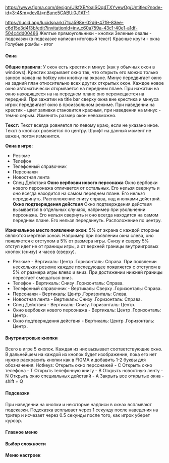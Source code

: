 https://www.figma.com/design/UlkfXBYoaISQq4TXYvewOg/Untitled?node-id=3-4&m=dev&t=nBune5CABUi0J1AT-1

https://lucid.app/lucidspark/71ca598e-02d6-47f9-83ee-c6d15e3d4f3b/edit?invitationId=inv_c60a759a-43c1-40e1-a1df-504c4dd00466
Желтые прямоугольники - кнопки
Зеленые овалы - подсказки (в подсказке написан итоговый текст)
Красные круги - окна
Голубые ромбы - итог
#### Окна
**Общие правила:**
У окон есть крестик и минус (как у обычных окон в windows). Крестик закрывает окно так, что открыть его можно только заново нажав на hotkey или кнопку на экране. Минус передвигает окно на задний план относительно всех других открытых окон. Каждое новое окно автоматически открывается на переднем плане. При нажатии на окно находящееся на на переднем плане оно перемещается на передний. При зажатии на title bar сверху окна вне крестика и минуса игрок передвигает окно в произвольном режиме. При наведении на крестик - цвет заливки становится красным, при наведении на минус - темно серым. Изменять размер окон невозможно.

**Текст:**
Текст всегда ровняется по левому краю, если не указано иное. Текст в кнопках ровняется по центру. Шрифт на данный момент не важен, потом изменится. 

**Окна в игре:**
- Резюме
- Телефон
- Телефонный справочник
- Персонажи
- Новостная лента
- Спец Действия
**Окно вербовки нового персонажа**
Окно вербовки нового персонажа отличается от остальных. Его нельзя свернуть и оно всегда находится на самом переднем плане. Его нельзя передвинуть. Расположение снизу справа, над кнопками действий.
**Окно подтверждения действия**
Окно подтверждения действия вызывается в отдельных случаях, например при увольнении персонажа. Его нельзя свернуть и оно всегда находится на самом переднем плане. Его нельзя передвинуть. Расположение по центру.

**Изначальное место появления окон:**
5% от экрана с каждой стороны являются мертвой зоной. Например при появлении окна слева, оно появляется с отступом в 5% от размера игры. Снизу и сверху 5% отступ идет не от границы игры, а от верхней границы внутриигровых кнопок (снизу) и часов (сверху). 
- Резюме - Вертикаль: Центр .Горизонталь: Справа. При появлении нескольких резюме каждое последующее появляется с отступом в 5% от размера игры влево и вниз. При достижении нижней границы перестает смещаться вниз.
- Телефон - Вертикаль: Снизу .Горизонталь: Справа.
- Телефонный справочник - Вертикаль: Сверху .Горизонталь: Справа.
- Персонажи - Вертикаль: Центр .Горизонталь: Слева.
- Новостная лента - Вертикаль: Снизу .Горизонталь: Справа.
- Спец Действия - Вертикаль: Снизу. Горизонталь: Центр.
- Окно вербовки нового персонажа - Вертикаль: Центр .Горизонталь: Центр .
- Окно подтверждения действия - Вертикаль: Центр .Горизонталь: Центр .
#### Внутриигровые кнопки
Всего в игре 5 кнопок. Каждая из них вызывает соответствующие окно. 
В дальнейшем на каждой из кнопок будет изображение, пока его нет нужно раскрасить кнопки как в FIGMA и добавить 1-2 буквы для обозначения.
Hotkeys:
Открыть окно персонажей - С
Открыть окно телефона - T
Открыть телефонную книгу - B
Открыть новостную ленту - N
Открыть окно специальных действий - A
Закрыть все открытые окна - shift + Q

#### Подсказки
При наведении на кнопки и некоторые надписи в окнах всплывают подсказки.
Подсказка всплывает через 1 секунду после наведения на тригер и исчезает через 0.5 секунды после того, как игрок уберет курсор.

#### Главное меню
#### Выбор сложности
#### Меню настроек